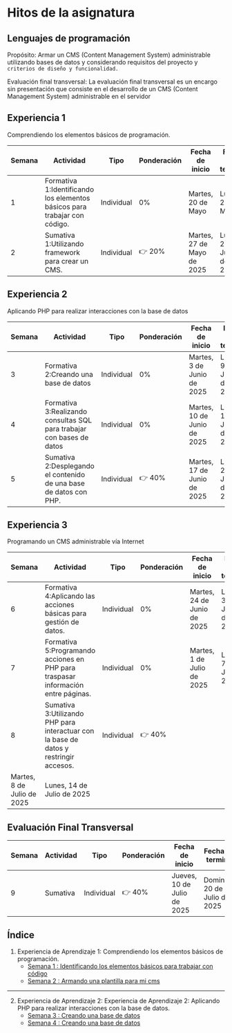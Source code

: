 # Hitos de la asignatura

## Lenguajes de programación

Propósito: Armar un CMS (Content Management System) administrable utilizando bases de datos y considerando requisitos del proyecto y `criterios de diseño y
funcionalidad.`

Evaluación final transversal: La evaluación final transversal es un encargo sin presentación que consiste en el desarrollo de un CMS (Content Management System) administrable en el servidor


## Experiencia 1
Comprendiendo los elementos básicos de programación.

| Semana | Actividad | Tipo | Ponderación | Fecha de inicio | Fecha de termino |
|--------|-----------|----------|----------|----------|----------|
| 1      | Formativa 1:Identificando los elementos básicos para trabajar con código. | Individual | 0% | Martes, 20 de Mayo | Lunes 26 de Mayo |
| 2      | Sumativa 1:Utilizando framework para crear un CMS. | Individual | 👉 20% | Martes, 27 de Mayo de 2025 | Lunes, 2 de Junio de 2025 |

## Experiencia 2
Aplicando PHP para realizar interacciones con la base de datos

| Semana | Actividad | Tipo | Ponderación | Fecha de inicio | Fecha de termino |
|--------|-----------|----------|----------|----------|----------|
| 3     | Formativa 2:Creando una base de datos | Individual | 0% | Martes, 3 de Junio de 2025 | Lunes, 9 de Junio de 2025 |
| 4     | Formativa 3:Realizando consultas SQL para trabajar con bases de datos | Individual | 0% | Martes, 10 de Junio de 2025 | Lunes, 16 de Junio de 2025 |
| 5     | Sumativa 2:Desplegando el contenido de una base de datos con PHP. | Individual | 👉 40% | Martes, 17 de Junio de 2025 | Lunes, 23 de Junio de 2025 |


## Experiencia 3
Programando un CMS administrable vía Internet

| Semana | Actividad | Tipo | Ponderación | Fecha de inicio | Fecha de termino |
|--------|-----------|----------|----------|----------|----------|
| 6   | Formativa 4:Aplicando las acciones básicas para gestión de datos. | Individual | 0% | Martes, 24 de Junio de 2025 | Lunes, 30 de Junio de 2025 |
| 7   | Formativa 5:Programando acciones en PHP para traspasar información entre páginas. | Individual | 0% | Martes, 1 de Julio de 2025 | Lunes, 7 de Julio de 2025 |
| 8   | Sumativa 3:Utilizando PHP para interactuar con la base de datos y restringir accesos. | Individual | 👉 40% | 	
Martes, 8 de Julio de 2025 | Lunes, 14 de Julio de 2025 |


## Evaluación Final Transversal
| Semana | Actividad | Tipo | Ponderación | Fecha de inicio | Fecha de termino |
|--------|-----------|----------|----------|----------|----------|
| 9    | Sumativa | Individual | 👉 40% | Jueves, 10 de Julio de 2025 | Domingo, 20 de Julio de 2025 |

## Índice

1. Experiencia de Aprendizaje 1: Comprendiendo los elementos básicos de programación.
   - [Semana 1 : Identificando los elementos básicos para trabajar con código](./semanas/semana-01/01-Identificando-los-elementos-basicos-para-trabajar-con-codigo.md)
   - [Semana 2 : Armando una plantilla para mi cms](./semanas/semana-02/02-sincronica.md)
   
---

2. Experiencia de Aprendizaje 2: Experiencia de Aprendizaje 2: Aplicando PHP para realizar interacciones con la base de datos.
   - [Semana 3 : Creando una base de datos](./semanas/semana-03/03-sincronica.md)
   - [Semana 4 : Creando una base de datos](./semanas/semana-04/04-sincronica.md)
